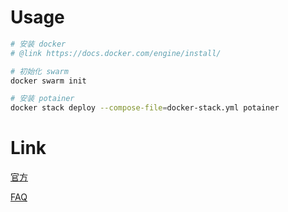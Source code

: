 # Usage

```bash
# 安装 docker
# @link https://docs.docker.com/engine/install/

# 初始化 swarm
docker swarm init

# 安装 potainer
docker stack deploy --compose-file=docker-stack.yml potainer
```

# Link

[官方](https://github.com/portainer/portainer-compose)

[FAQ](./FAQ.md)